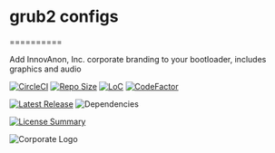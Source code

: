 # grub2 configs
==========

Add InnovAnon, Inc. corporate branding to your bootloader,
includes graphics and audio

[![CircleCI](https://img.shields.io/circleci/build/github/InnovAnon-Inc/grub2?color=%23FF1100&logo=InnovAnon%2C%20Inc.&logoColor=%23FF1133&style=plastic)](https://circleci.com/gh/InnovAnon-Inc/grub2)
[![Repo Size](https://img.shields.io/github/repo-size/InnovAnon-Inc/grub2?color=%23FF1100&logo=InnovAnon%2C%20Inc.&logoColor=%23FF1133&style=plastic)](https://github.com/InnovAnon-Inc/grub2)
[![LoC](https://tokei.rs/b1/github/InnovAnon-Inc/grub2?category=code)](https://github.com/InnovAnon-Inc/grub2)
[![CodeFactor](https://www.codefactor.io/repository/github/InnovAnon-Inc/grub2/badge)](https://www.codefactor.io/repository/github/InnovAnon-Inc/grub2)

[![Latest Release](https://img.shields.io/github/commits-since/InnovAnon-Inc/grub2/latest?color=%23FF1100&include_prereleases&logo=InnovAnon%2C%20Inc.&logoColor=%23FF1133&style=plastic)](https://github.com/InnovAnon-Inc/grub2/releases/latest)
![Dependencies](https://img.shields.io/librariesio/github/InnovAnon-Inc/grub2?color=%23FF1100&style=plastic)

[![License Summary](https://img.shields.io/github/license/InnovAnon-Inc/grub2?color=%23FF1100&label=Free%20Code%20for%20a%20Free%20World%21&logo=InnovAnon%2C%20Inc.&logoColor=%23FF1133&style=plastic)](https://tldrlegal.com/license/unlicense#summary)

![Corporate Logo](https://i.imgur.com/UD8y4Is.gif)

